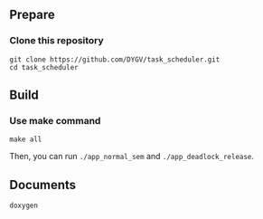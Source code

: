 ## Prepare 
### Clone this repository  
```shell
git clone https://github.com/DYGV/task_scheduler.git
cd task_scheduler
```
## Build
### Use make command  
```shell
make all
```
Then, you can run `./app_normal_sem` and `./app_deadlock_release`.

## Documents
```shell
doxygen
```
